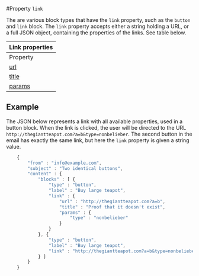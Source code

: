 #Property `link`

The are various block types that have the `link` property, such as the
`button` and `link` block. The `link` property accepts either
a string holding a URL, or a full JSON object,
containing the properties of the links. See table below.

| Link properties |
| --- |
| Property | Value | Desc. |
| [url](/copernica-docs:ResponsiveEmail/json/property-link-url) | _string_ | The online location where user is redirected to. |
| [title](/copernica-docs:ResponsiveEmail/json/property-link-title) | _string_ | The link title / description. |
| [params](/copernica-docs:ResponsiveEmail/json/property-link-params) | _object_ | Add or overwrite URL query strings, presented as a key-value pair |

## Example

The JSON below represents a link with all available properties, used in a 
button block.  When the link is clicked, the user will be directed to the URL
`http://thegiantteapot.com?a=b&type=nonbelieber`. The second button in the
email has exactly the same link, but here the `link` property is
given a string value.


````javascript
    {
        "from" : "info@example.com",
        "subject" : "Two identical buttons",
        "content" : {
            "blocks" : [ {
                "type" : "button",
                "label" : "Buy large teapot",
                "link" : {
                    "url" : "http://thegiantteapot.com?a=b",
                    "title" : "Proof that it doesn't exist",
                    "params" : {
                        "type" : "nonbelieber"
                    }
                }
            }, {
                "type" : "button",
                "label" : "Buy large teapot",
                "link" : "http://thegiantteapot.com?a=b&type=nonbelieber"
            } ]
        }
    }
````
